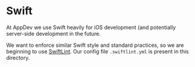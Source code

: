 # Swift

At AppDev we use Swift heavily for iOS development \(and potentially server-side development in the future.

We want to enforce similar Swift style and standard practices, so we are beginning to use [SwiftLint](https://github.com/realm/SwiftLint). Our config file `.swiftlint.yml` is present in this directory.


